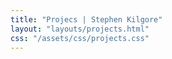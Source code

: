 ```yaml
---
title: "Projecs | Stephen Kilgore"
layout: "layouts/projects.html"
css: "/assets/css/projects.css" 
---
```


